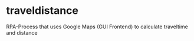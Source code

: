 # traveldistance
RPA-Process that uses Google Maps (GUI Frontend) to calculate traveltime and distance
